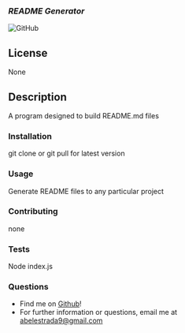 
  ### __*README Generator*__
  ![GitHub](https://img.shields.io/github/license/undefined/README-generator)
  ## __License__
  
  None
  ## __Description__
  
  A program designed to build README.md files
  ### __Installation__
  
  git clone or git pull for latest version
  ### __Usage__
  
  Generate README files to any particular project
  ### __Contributing__
  
  none
  ### __Tests__
  
  Node index.js
  ### __Questions__
  - Find me on [Github](https//github.com/Astra97)!
  - For further information or questions, email me at abelestrada9@gmail.com